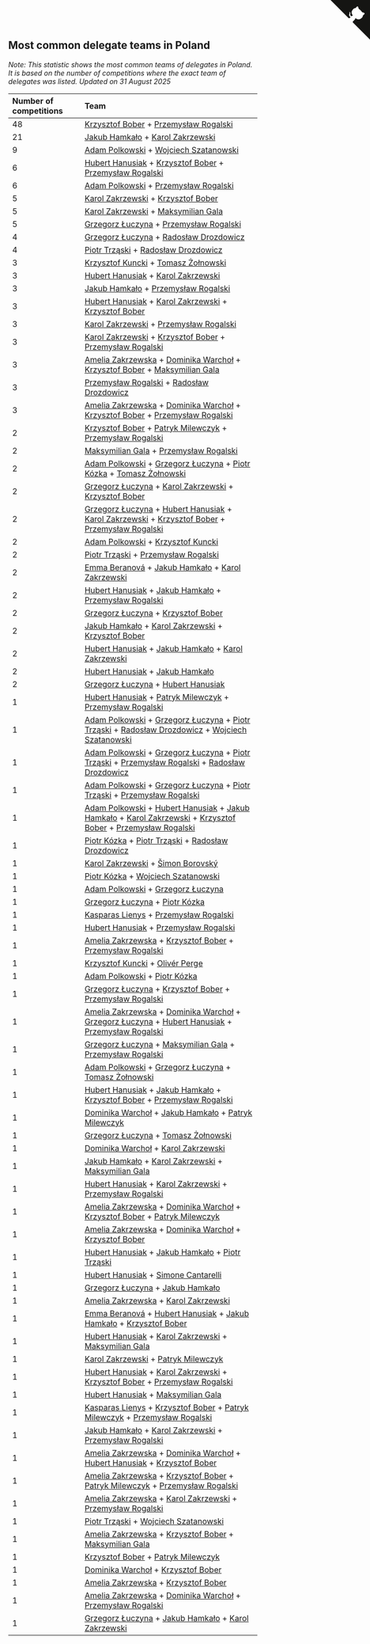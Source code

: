## Most common delegate teams in Poland

*Note: This statistic shows the most common teams of delegates in Poland. It is based on the number of competitions where the exact team of delegates was listed.*
*Updated on 31 August 2025*

| Number of competitions | Team |
| :--- | :--- |
| 48 | [Krzysztof Bober](https://www.worldcubeassociation.org/persons/2013BOBE01) + [Przemysław Rogalski](https://www.worldcubeassociation.org/persons/2013ROGA02) |
| 21 | [Jakub Hamkało](https://www.worldcubeassociation.org/persons/2018HAMK01) + [Karol Zakrzewski](https://www.worldcubeassociation.org/persons/2014ZAKR01) |
| 9 | [Adam Polkowski](https://www.worldcubeassociation.org/persons/2007POLK01) + [Wojciech Szatanowski](https://www.worldcubeassociation.org/persons/2011SZAT01) |
| 6 | [Hubert Hanusiak](https://www.worldcubeassociation.org/persons/2013HANU01) + [Krzysztof Bober](https://www.worldcubeassociation.org/persons/2013BOBE01) + [Przemysław Rogalski](https://www.worldcubeassociation.org/persons/2013ROGA02) |
| 6 | [Adam Polkowski](https://www.worldcubeassociation.org/persons/2007POLK01) + [Przemysław Rogalski](https://www.worldcubeassociation.org/persons/2013ROGA02) |
| 5 | [Karol Zakrzewski](https://www.worldcubeassociation.org/persons/2014ZAKR01) + [Krzysztof Bober](https://www.worldcubeassociation.org/persons/2013BOBE01) |
| 5 | [Karol Zakrzewski](https://www.worldcubeassociation.org/persons/2014ZAKR01) + [Maksymilian Gala](https://www.worldcubeassociation.org/persons/2022GALA01) |
| 5 | [Grzegorz Łuczyna](https://www.worldcubeassociation.org/persons/2005LUCZ01) + [Przemysław Rogalski](https://www.worldcubeassociation.org/persons/2013ROGA02) |
| 4 | [Grzegorz Łuczyna](https://www.worldcubeassociation.org/persons/2005LUCZ01) + [Radosław Drozdowicz](https://www.worldcubeassociation.org/persons/2012DROZ02) |
| 4 | [Piotr Trząski](https://www.worldcubeassociation.org/persons/2012TRZA01) + [Radosław Drozdowicz](https://www.worldcubeassociation.org/persons/2012DROZ02) |
| 3 | [Krzysztof Kuncki](https://www.worldcubeassociation.org/persons/2010KUNC01) + [Tomasz Żołnowski](https://www.worldcubeassociation.org/persons/2005ZOLN01) |
| 3 | [Hubert Hanusiak](https://www.worldcubeassociation.org/persons/2013HANU01) + [Karol Zakrzewski](https://www.worldcubeassociation.org/persons/2014ZAKR01) |
| 3 | [Jakub Hamkało](https://www.worldcubeassociation.org/persons/2018HAMK01) + [Przemysław Rogalski](https://www.worldcubeassociation.org/persons/2013ROGA02) |
| 3 | [Hubert Hanusiak](https://www.worldcubeassociation.org/persons/2013HANU01) + [Karol Zakrzewski](https://www.worldcubeassociation.org/persons/2014ZAKR01) + [Krzysztof Bober](https://www.worldcubeassociation.org/persons/2013BOBE01) |
| 3 | [Karol Zakrzewski](https://www.worldcubeassociation.org/persons/2014ZAKR01) + [Przemysław Rogalski](https://www.worldcubeassociation.org/persons/2013ROGA02) |
| 3 | [Karol Zakrzewski](https://www.worldcubeassociation.org/persons/2014ZAKR01) + [Krzysztof Bober](https://www.worldcubeassociation.org/persons/2013BOBE01) + [Przemysław Rogalski](https://www.worldcubeassociation.org/persons/2013ROGA02) |
| 3 | [Amelia Zakrzewska](https://www.worldcubeassociation.org/persons/2012ZAKR01) + [Dominika Warchoł](https://www.worldcubeassociation.org/persons/2021WARC01) + [Krzysztof Bober](https://www.worldcubeassociation.org/persons/2013BOBE01) + [Maksymilian Gala](https://www.worldcubeassociation.org/persons/2022GALA01) |
| 3 | [Przemysław Rogalski](https://www.worldcubeassociation.org/persons/2013ROGA02) + [Radosław Drozdowicz](https://www.worldcubeassociation.org/persons/2012DROZ02) |
| 3 | [Amelia Zakrzewska](https://www.worldcubeassociation.org/persons/2012ZAKR01) + [Dominika Warchoł](https://www.worldcubeassociation.org/persons/2021WARC01) + [Krzysztof Bober](https://www.worldcubeassociation.org/persons/2013BOBE01) + [Przemysław Rogalski](https://www.worldcubeassociation.org/persons/2013ROGA02) |
| 2 | [Krzysztof Bober](https://www.worldcubeassociation.org/persons/2013BOBE01) + [Patryk Milewczyk](https://www.worldcubeassociation.org/persons/2014MILE01) + [Przemysław Rogalski](https://www.worldcubeassociation.org/persons/2013ROGA02) |
| 2 | [Maksymilian Gala](https://www.worldcubeassociation.org/persons/2022GALA01) + [Przemysław Rogalski](https://www.worldcubeassociation.org/persons/2013ROGA02) |
| 2 | [Adam Polkowski](https://www.worldcubeassociation.org/persons/2007POLK01) + [Grzegorz Łuczyna](https://www.worldcubeassociation.org/persons/2005LUCZ01) + [Piotr Kózka](https://www.worldcubeassociation.org/persons/2005KOZK01) + [Tomasz Żołnowski](https://www.worldcubeassociation.org/persons/2005ZOLN01) |
| 2 | [Grzegorz Łuczyna](https://www.worldcubeassociation.org/persons/2005LUCZ01) + [Karol Zakrzewski](https://www.worldcubeassociation.org/persons/2014ZAKR01) + [Krzysztof Bober](https://www.worldcubeassociation.org/persons/2013BOBE01) |
| 2 | [Grzegorz Łuczyna](https://www.worldcubeassociation.org/persons/2005LUCZ01) + [Hubert Hanusiak](https://www.worldcubeassociation.org/persons/2013HANU01) + [Karol Zakrzewski](https://www.worldcubeassociation.org/persons/2014ZAKR01) + [Krzysztof Bober](https://www.worldcubeassociation.org/persons/2013BOBE01) + [Przemysław Rogalski](https://www.worldcubeassociation.org/persons/2013ROGA02) |
| 2 | [Adam Polkowski](https://www.worldcubeassociation.org/persons/2007POLK01) + [Krzysztof Kuncki](https://www.worldcubeassociation.org/persons/2010KUNC01) |
| 2 | [Piotr Trząski](https://www.worldcubeassociation.org/persons/2012TRZA01) + [Przemysław Rogalski](https://www.worldcubeassociation.org/persons/2013ROGA02) |
| 2 | [Emma Beranová](https://www.worldcubeassociation.org/persons/2019BERA01) + [Jakub Hamkało](https://www.worldcubeassociation.org/persons/2018HAMK01) + [Karol Zakrzewski](https://www.worldcubeassociation.org/persons/2014ZAKR01) |
| 2 | [Hubert Hanusiak](https://www.worldcubeassociation.org/persons/2013HANU01) + [Jakub Hamkało](https://www.worldcubeassociation.org/persons/2018HAMK01) + [Przemysław Rogalski](https://www.worldcubeassociation.org/persons/2013ROGA02) |
| 2 | [Grzegorz Łuczyna](https://www.worldcubeassociation.org/persons/2005LUCZ01) + [Krzysztof Bober](https://www.worldcubeassociation.org/persons/2013BOBE01) |
| 2 | [Jakub Hamkało](https://www.worldcubeassociation.org/persons/2018HAMK01) + [Karol Zakrzewski](https://www.worldcubeassociation.org/persons/2014ZAKR01) + [Krzysztof Bober](https://www.worldcubeassociation.org/persons/2013BOBE01) |
| 2 | [Hubert Hanusiak](https://www.worldcubeassociation.org/persons/2013HANU01) + [Jakub Hamkało](https://www.worldcubeassociation.org/persons/2018HAMK01) + [Karol Zakrzewski](https://www.worldcubeassociation.org/persons/2014ZAKR01) |
| 2 | [Hubert Hanusiak](https://www.worldcubeassociation.org/persons/2013HANU01) + [Jakub Hamkało](https://www.worldcubeassociation.org/persons/2018HAMK01) |
| 2 | [Grzegorz Łuczyna](https://www.worldcubeassociation.org/persons/2005LUCZ01) + [Hubert Hanusiak](https://www.worldcubeassociation.org/persons/2013HANU01) |
| 1 | [Hubert Hanusiak](https://www.worldcubeassociation.org/persons/2013HANU01) + [Patryk Milewczyk](https://www.worldcubeassociation.org/persons/2014MILE01) + [Przemysław Rogalski](https://www.worldcubeassociation.org/persons/2013ROGA02) |
| 1 | [Adam Polkowski](https://www.worldcubeassociation.org/persons/2007POLK01) + [Grzegorz Łuczyna](https://www.worldcubeassociation.org/persons/2005LUCZ01) + [Piotr Trząski](https://www.worldcubeassociation.org/persons/2012TRZA01) + [Radosław Drozdowicz](https://www.worldcubeassociation.org/persons/2012DROZ02) + [Wojciech Szatanowski](https://www.worldcubeassociation.org/persons/2011SZAT01) |
| 1 | [Adam Polkowski](https://www.worldcubeassociation.org/persons/2007POLK01) + [Grzegorz Łuczyna](https://www.worldcubeassociation.org/persons/2005LUCZ01) + [Piotr Trząski](https://www.worldcubeassociation.org/persons/2012TRZA01) + [Przemysław Rogalski](https://www.worldcubeassociation.org/persons/2013ROGA02) + [Radosław Drozdowicz](https://www.worldcubeassociation.org/persons/2012DROZ02) |
| 1 | [Adam Polkowski](https://www.worldcubeassociation.org/persons/2007POLK01) + [Grzegorz Łuczyna](https://www.worldcubeassociation.org/persons/2005LUCZ01) + [Piotr Trząski](https://www.worldcubeassociation.org/persons/2012TRZA01) + [Przemysław Rogalski](https://www.worldcubeassociation.org/persons/2013ROGA02) |
| 1 | [Adam Polkowski](https://www.worldcubeassociation.org/persons/2007POLK01) + [Hubert Hanusiak](https://www.worldcubeassociation.org/persons/2013HANU01) + [Jakub Hamkało](https://www.worldcubeassociation.org/persons/2018HAMK01) + [Karol Zakrzewski](https://www.worldcubeassociation.org/persons/2014ZAKR01) + [Krzysztof Bober](https://www.worldcubeassociation.org/persons/2013BOBE01) + [Przemysław Rogalski](https://www.worldcubeassociation.org/persons/2013ROGA02) |
| 1 | [Piotr Kózka](https://www.worldcubeassociation.org/persons/2005KOZK01) + [Piotr Trząski](https://www.worldcubeassociation.org/persons/2012TRZA01) + [Radosław Drozdowicz](https://www.worldcubeassociation.org/persons/2012DROZ02) |
| 1 | [Karol Zakrzewski](https://www.worldcubeassociation.org/persons/2014ZAKR01) + [Šimon Borovský](https://www.worldcubeassociation.org/persons/2019BORO03) |
| 1 | [Piotr Kózka](https://www.worldcubeassociation.org/persons/2005KOZK01) + [Wojciech Szatanowski](https://www.worldcubeassociation.org/persons/2011SZAT01) |
| 1 | [Adam Polkowski](https://www.worldcubeassociation.org/persons/2007POLK01) + [Grzegorz Łuczyna](https://www.worldcubeassociation.org/persons/2005LUCZ01) |
| 1 | [Grzegorz Łuczyna](https://www.worldcubeassociation.org/persons/2005LUCZ01) + [Piotr Kózka](https://www.worldcubeassociation.org/persons/2005KOZK01) |
| 1 | [Kasparas Lienys](https://www.worldcubeassociation.org/persons/2018LIEN01) + [Przemysław Rogalski](https://www.worldcubeassociation.org/persons/2013ROGA02) |
| 1 | [Hubert Hanusiak](https://www.worldcubeassociation.org/persons/2013HANU01) + [Przemysław Rogalski](https://www.worldcubeassociation.org/persons/2013ROGA02) |
| 1 | [Amelia Zakrzewska](https://www.worldcubeassociation.org/persons/2012ZAKR01) + [Krzysztof Bober](https://www.worldcubeassociation.org/persons/2013BOBE01) + [Przemysław Rogalski](https://www.worldcubeassociation.org/persons/2013ROGA02) |
| 1 | [Krzysztof Kuncki](https://www.worldcubeassociation.org/persons/2010KUNC01) + [Olivér Perge](https://www.worldcubeassociation.org/persons/2007PERG01) |
| 1 | [Adam Polkowski](https://www.worldcubeassociation.org/persons/2007POLK01) + [Piotr Kózka](https://www.worldcubeassociation.org/persons/2005KOZK01) |
| 1 | [Grzegorz Łuczyna](https://www.worldcubeassociation.org/persons/2005LUCZ01) + [Krzysztof Bober](https://www.worldcubeassociation.org/persons/2013BOBE01) + [Przemysław Rogalski](https://www.worldcubeassociation.org/persons/2013ROGA02) |
| 1 | [Amelia Zakrzewska](https://www.worldcubeassociation.org/persons/2012ZAKR01) + [Dominika Warchoł](https://www.worldcubeassociation.org/persons/2021WARC01) + [Grzegorz Łuczyna](https://www.worldcubeassociation.org/persons/2005LUCZ01) + [Hubert Hanusiak](https://www.worldcubeassociation.org/persons/2013HANU01) + [Przemysław Rogalski](https://www.worldcubeassociation.org/persons/2013ROGA02) |
| 1 | [Grzegorz Łuczyna](https://www.worldcubeassociation.org/persons/2005LUCZ01) + [Maksymilian Gala](https://www.worldcubeassociation.org/persons/2022GALA01) + [Przemysław Rogalski](https://www.worldcubeassociation.org/persons/2013ROGA02) |
| 1 | [Adam Polkowski](https://www.worldcubeassociation.org/persons/2007POLK01) + [Grzegorz Łuczyna](https://www.worldcubeassociation.org/persons/2005LUCZ01) + [Tomasz Żołnowski](https://www.worldcubeassociation.org/persons/2005ZOLN01) |
| 1 | [Hubert Hanusiak](https://www.worldcubeassociation.org/persons/2013HANU01) + [Jakub Hamkało](https://www.worldcubeassociation.org/persons/2018HAMK01) + [Krzysztof Bober](https://www.worldcubeassociation.org/persons/2013BOBE01) + [Przemysław Rogalski](https://www.worldcubeassociation.org/persons/2013ROGA02) |
| 1 | [Dominika Warchoł](https://www.worldcubeassociation.org/persons/2021WARC01) + [Jakub Hamkało](https://www.worldcubeassociation.org/persons/2018HAMK01) + [Patryk Milewczyk](https://www.worldcubeassociation.org/persons/2014MILE01) |
| 1 | [Grzegorz Łuczyna](https://www.worldcubeassociation.org/persons/2005LUCZ01) + [Tomasz Żołnowski](https://www.worldcubeassociation.org/persons/2005ZOLN01) |
| 1 | [Dominika Warchoł](https://www.worldcubeassociation.org/persons/2021WARC01) + [Karol Zakrzewski](https://www.worldcubeassociation.org/persons/2014ZAKR01) |
| 1 | [Jakub Hamkało](https://www.worldcubeassociation.org/persons/2018HAMK01) + [Karol Zakrzewski](https://www.worldcubeassociation.org/persons/2014ZAKR01) + [Maksymilian Gala](https://www.worldcubeassociation.org/persons/2022GALA01) |
| 1 | [Hubert Hanusiak](https://www.worldcubeassociation.org/persons/2013HANU01) + [Karol Zakrzewski](https://www.worldcubeassociation.org/persons/2014ZAKR01) + [Przemysław Rogalski](https://www.worldcubeassociation.org/persons/2013ROGA02) |
| 1 | [Amelia Zakrzewska](https://www.worldcubeassociation.org/persons/2012ZAKR01) + [Dominika Warchoł](https://www.worldcubeassociation.org/persons/2021WARC01) + [Krzysztof Bober](https://www.worldcubeassociation.org/persons/2013BOBE01) + [Patryk Milewczyk](https://www.worldcubeassociation.org/persons/2014MILE01) |
| 1 | [Amelia Zakrzewska](https://www.worldcubeassociation.org/persons/2012ZAKR01) + [Dominika Warchoł](https://www.worldcubeassociation.org/persons/2021WARC01) + [Krzysztof Bober](https://www.worldcubeassociation.org/persons/2013BOBE01) |
| 1 | [Hubert Hanusiak](https://www.worldcubeassociation.org/persons/2013HANU01) + [Jakub Hamkało](https://www.worldcubeassociation.org/persons/2018HAMK01) + [Piotr Trząski](https://www.worldcubeassociation.org/persons/2012TRZA01) |
| 1 | [Hubert Hanusiak](https://www.worldcubeassociation.org/persons/2013HANU01) + [Simone Cantarelli](https://www.worldcubeassociation.org/persons/2012CANT02) |
| 1 | [Grzegorz Łuczyna](https://www.worldcubeassociation.org/persons/2005LUCZ01) + [Jakub Hamkało](https://www.worldcubeassociation.org/persons/2018HAMK01) |
| 1 | [Amelia Zakrzewska](https://www.worldcubeassociation.org/persons/2012ZAKR01) + [Karol Zakrzewski](https://www.worldcubeassociation.org/persons/2014ZAKR01) |
| 1 | [Emma Beranová](https://www.worldcubeassociation.org/persons/2019BERA01) + [Hubert Hanusiak](https://www.worldcubeassociation.org/persons/2013HANU01) + [Jakub Hamkało](https://www.worldcubeassociation.org/persons/2018HAMK01) + [Krzysztof Bober](https://www.worldcubeassociation.org/persons/2013BOBE01) |
| 1 | [Hubert Hanusiak](https://www.worldcubeassociation.org/persons/2013HANU01) + [Karol Zakrzewski](https://www.worldcubeassociation.org/persons/2014ZAKR01) + [Maksymilian Gala](https://www.worldcubeassociation.org/persons/2022GALA01) |
| 1 | [Karol Zakrzewski](https://www.worldcubeassociation.org/persons/2014ZAKR01) + [Patryk Milewczyk](https://www.worldcubeassociation.org/persons/2014MILE01) |
| 1 | [Hubert Hanusiak](https://www.worldcubeassociation.org/persons/2013HANU01) + [Karol Zakrzewski](https://www.worldcubeassociation.org/persons/2014ZAKR01) + [Krzysztof Bober](https://www.worldcubeassociation.org/persons/2013BOBE01) + [Przemysław Rogalski](https://www.worldcubeassociation.org/persons/2013ROGA02) |
| 1 | [Hubert Hanusiak](https://www.worldcubeassociation.org/persons/2013HANU01) + [Maksymilian Gala](https://www.worldcubeassociation.org/persons/2022GALA01) |
| 1 | [Kasparas Lienys](https://www.worldcubeassociation.org/persons/2018LIEN01) + [Krzysztof Bober](https://www.worldcubeassociation.org/persons/2013BOBE01) + [Patryk Milewczyk](https://www.worldcubeassociation.org/persons/2014MILE01) + [Przemysław Rogalski](https://www.worldcubeassociation.org/persons/2013ROGA02) |
| 1 | [Jakub Hamkało](https://www.worldcubeassociation.org/persons/2018HAMK01) + [Karol Zakrzewski](https://www.worldcubeassociation.org/persons/2014ZAKR01) + [Przemysław Rogalski](https://www.worldcubeassociation.org/persons/2013ROGA02) |
| 1 | [Amelia Zakrzewska](https://www.worldcubeassociation.org/persons/2012ZAKR01) + [Dominika Warchoł](https://www.worldcubeassociation.org/persons/2021WARC01) + [Hubert Hanusiak](https://www.worldcubeassociation.org/persons/2013HANU01) + [Krzysztof Bober](https://www.worldcubeassociation.org/persons/2013BOBE01) |
| 1 | [Amelia Zakrzewska](https://www.worldcubeassociation.org/persons/2012ZAKR01) + [Krzysztof Bober](https://www.worldcubeassociation.org/persons/2013BOBE01) + [Patryk Milewczyk](https://www.worldcubeassociation.org/persons/2014MILE01) + [Przemysław Rogalski](https://www.worldcubeassociation.org/persons/2013ROGA02) |
| 1 | [Amelia Zakrzewska](https://www.worldcubeassociation.org/persons/2012ZAKR01) + [Karol Zakrzewski](https://www.worldcubeassociation.org/persons/2014ZAKR01) + [Przemysław Rogalski](https://www.worldcubeassociation.org/persons/2013ROGA02) |
| 1 | [Piotr Trząski](https://www.worldcubeassociation.org/persons/2012TRZA01) + [Wojciech Szatanowski](https://www.worldcubeassociation.org/persons/2011SZAT01) |
| 1 | [Amelia Zakrzewska](https://www.worldcubeassociation.org/persons/2012ZAKR01) + [Krzysztof Bober](https://www.worldcubeassociation.org/persons/2013BOBE01) + [Maksymilian Gala](https://www.worldcubeassociation.org/persons/2022GALA01) |
| 1 | [Krzysztof Bober](https://www.worldcubeassociation.org/persons/2013BOBE01) + [Patryk Milewczyk](https://www.worldcubeassociation.org/persons/2014MILE01) |
| 1 | [Dominika Warchoł](https://www.worldcubeassociation.org/persons/2021WARC01) + [Krzysztof Bober](https://www.worldcubeassociation.org/persons/2013BOBE01) |
| 1 | [Amelia Zakrzewska](https://www.worldcubeassociation.org/persons/2012ZAKR01) + [Krzysztof Bober](https://www.worldcubeassociation.org/persons/2013BOBE01) |
| 1 | [Amelia Zakrzewska](https://www.worldcubeassociation.org/persons/2012ZAKR01) + [Dominika Warchoł](https://www.worldcubeassociation.org/persons/2021WARC01) + [Przemysław Rogalski](https://www.worldcubeassociation.org/persons/2013ROGA02) |
| 1 | [Grzegorz Łuczyna](https://www.worldcubeassociation.org/persons/2005LUCZ01) + [Jakub Hamkało](https://www.worldcubeassociation.org/persons/2018HAMK01) + [Karol Zakrzewski](https://www.worldcubeassociation.org/persons/2014ZAKR01) |


<a href="https://github.com/maxidragon/wca_statistics_pl" class="github-corner" aria-label="View source on Github"><svg width="80" height="80" viewBox="0 0 250 250" style="fill:#151513; color:#fff; position: absolute; top: 0; border: 0; right: 0;" aria-hidden="true"><path d="M0,0 L115,115 L130,115 L142,142 L250,250 L250,0 Z"></path><path d="M128.3,109.0 C113.8,99.7 119.0,89.6 119.0,89.6 C122.0,82.7 120.5,78.6 120.5,78.6 C119.2,72.0 123.4,76.3 123.4,76.3 C127.3,80.9 125.5,87.3 125.5,87.3 C122.9,97.6 130.6,101.9 134.4,103.2" fill="currentColor" style="transform-origin: 130px 106px;" class="octo-arm"></path><path d="M115.0,115.0 C114.9,115.1 118.7,116.5 119.8,115.4 L133.7,101.6 C136.9,99.2 139.9,98.4 142.2,98.6 C133.8,88.0 127.5,74.4 143.8,58.0 C148.5,53.4 154.0,51.2 159.7,51.0 C160.3,49.4 163.2,43.6 171.4,40.1 C171.4,40.1 176.1,42.5 178.8,56.2 C183.1,58.6 187.2,61.8 190.9,65.4 C194.5,69.0 197.7,73.2 200.1,77.6 C213.8,80.2 216.3,84.9 216.3,84.9 C212.7,93.1 206.9,96.0 205.4,96.6 C205.1,102.4 203.0,107.8 198.3,112.5 C181.9,128.9 168.3,122.5 157.7,114.1 C157.9,116.9 156.7,120.9 152.7,124.9 L141.0,136.5 C139.8,137.7 141.6,141.9 141.8,141.8 Z" fill="currentColor" class="octo-body"></path></svg></a><style>.github-corner:hover .octo-arm{animation:octocat-wave 560ms ease-in-out}@keyframes octocat-wave{0%,100%{transform:rotate(0)}20%,60%{transform:rotate(-25deg)}40%,80%{transform:rotate(10deg)}}@media (max-width:500px){.github-corner:hover .octo-arm{animation:none}.github-corner .octo-arm{animation:octocat-wave 560ms ease-in-out}}</style>
